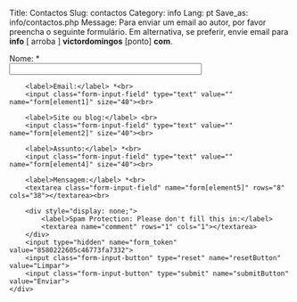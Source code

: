 Title: Contactos
Slug: contactos
Category: info 
Lang: pt
Save_as: info/contactos.php
Message: Para enviar um email ao autor, por favor preencha o seguinte formulário. Em alternativa, se preferir, envie email para <strong>info</strong> [ arroba ] <strong>victordomingos</strong> [ponto] <strong>com</strong>.


<form class="rw-contact-form" action="../biblioteca/form/mailer.php" method="post" enctype="multipart/form-data">
	 <div>
		<label>Nome:</label> *<br>
		<input class="form-input-field" type="text" value="" name="form[element0]" size="40"><br>

		<label>Email:</label> *<br>
		<input class="form-input-field" type="text" value="" name="form[element1]" size="40"><br>

		<label>Site ou blog:</label> <br>
		<input class="form-input-field" type="text" value="" name="form[element2]" size="40"><br>

		<label>Assunto:</label> *<br>
		<input class="form-input-field" type="text" value="" name="form[element4]" size="40"><br>

		<label>Mensagem:</label> *<br>
		<textarea class="form-input-field" name="form[element5]" rows="8" cols="38"></textarea><br>

		<div style="display: none;">
			<label>Spam Protection: Please don't fill this in:</label>
			<textarea name="comment" rows="1" cols="1"></textarea>
		</div>
		<input type="hidden" name="form_token" value="8580222605c46773fa7332">
		<input class="form-input-button" type="reset" name="resetButton" value="Limpar">
		<input class="form-input-button" type="submit" name="submitButton" value="Enviar">
	</div>
</form>

<br />
